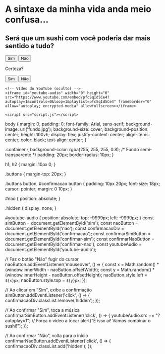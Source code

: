 
<!DOCTYPE html>
<html lang="pt-BR">
<head>
    <meta charset="UTF-8">
    <meta name="viewport" content="width=device-width, initial-scale=1.0">
    <title>Convite para a Juliana</title>
    <link rel="stylesheet" href="style.css">
</head>
<body>
    <div class="container">
        <h1>A sintaxe da minha vida anda meio confusa...</h1>
        <h2>Será que um sushi com você poderia dar mais sentido a tudo?</h2>
        <div class="buttons">
            <button id="sim">Sim</button>
            <button id="nao">Não</button>
        </div>
        <div id="confirmacao" class="hidden">
            <p>Certeza?</p>
            <button id="confirmar-sim">Sim</button>
            <button id="confirmar-nao">Não</button>
        </div>
    </div>

    <!-- Vídeo do YouTube (oculto) -->
    <iframe id="youtube-audio" width="0" height="0" src="https://www.youtube.com/embed/pfcSqId5Ce4?autoplay=1&controls=0&loop=1&playlist=pfcSqId5Ce4" frameborder="0" allow="autoplay; encrypted-media" allowfullscreen></iframe>

    <script src="script.js"></script>
</body>
</html> 
body {
    margin: 0;
    padding: 0;
    font-family: Arial, sans-serif;
    background-image: url('fundo.jpg');
    background-size: cover;
    background-position: center;
    height: 100vh;
    display: flex;
    justify-content: center;
    align-items: center;
    color: black;
    text-align: center;
}

.container {
    background-color: rgba(255, 255, 255, 0.8); /* Fundo semi-transparente */
    padding: 20px;
    border-radius: 10px;
}

h1, h2 {
    margin: 10px 0;
}

.buttons {
    margin-top: 20px;
}

.buttons button, #confirmacao button {
    padding: 10px 20px;
    font-size: 18px;
    cursor: pointer;
    margin: 0 10px;
}

#nao {
    position: absolute;
}

.hidden {
    display: none;
}

#youtube-audio {
    position: absolute;
    top: -9999px;
    left: -9999px;
}
const simButton = document.getElementById('sim');
const naoButton = document.getElementById('nao');
const confirmacaoDiv = document.getElementById('confirmacao');
const confirmarSimButton = document.getElementById('confirmar-sim');
const confirmarNaoButton = document.getElementById('confirmar-nao');
const youtubeAudio = document.getElementById('youtube-audio');

// Faz o botão "Não" fugir do cursor
naoButton.addEventListener('mouseover', () => {
    const x = Math.random() * (window.innerWidth - naoButton.offsetWidth);
    const y = Math.random() * (window.innerHeight - naoButton.offsetHeight);
    naoButton.style.left = `${x}px`;
    naoButton.style.top = `${y}px`;
});

// Ao clicar em "Sim", exibe a confirmação
simButton.addEventListener('click', () => {
    confirmacaoDiv.classList.remove('hidden');
});

// Ao confirmar "Sim", toca a música
confirmarSimButton.addEventListener('click', () => {
    youtubeAudio.src += "?autoplay=1"; // Força o vídeo a tocar
    alert("É isso aí! Vamos combinar o sushi!");
});

// Ao confirmar "Não", volta para o início
confirmarNaoButton.addEventListener('click', () => {
    confirmacaoDiv.classList.add('hidden');
});
